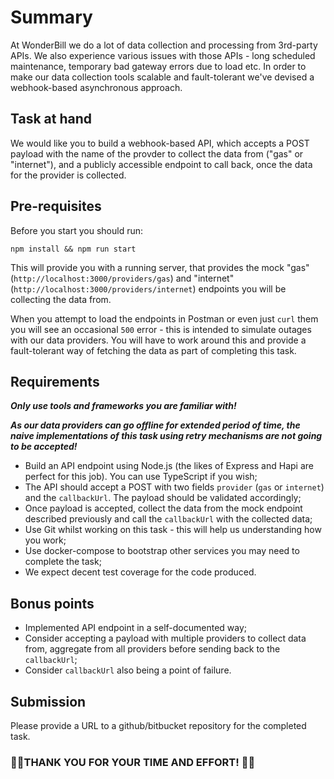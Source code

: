 # Summary #
At WonderBill we do a lot of data collection and processing from 3rd-party APIs.
We also experience various issues with those APIs - long scheduled maintenance, temporary bad gateway errors due to load etc.
In order to make our data collection tools scalable and fault-tolerant we've devised a webhook-based asynchronous approach. 

## Task at hand ##
We would like you to build a webhook-based API, which accepts a POST payload with the name of the provder to collect the data from ("gas" or "internet"), and a publicly accessible endpoint to call back, once the data for the provider is collected.

## Pre-requisites ##
Before you start you should run:
```
npm install && npm run start
```
This will provide you with a running server, that provides the mock "gas" (`http://localhost:3000/providers/gas`) and "internet" (`http://localhost:3000/providers/internet`) endpoints you will be collecting the data from.

When you attempt to load the endpoints in Postman or even just `curl` them you will see an occasional `500` error - this is intended to simulate outages with our data providers. You will have to work around this and provide a fault-tolerant way of fetching the data as part of completing this task.

## Requirements ##
**_Only use tools and frameworks you are familiar with!_**

**_As our data providers can go offline for extended period of time, the naive implementations of this task using retry mechanisms are not going to be accepted!_**

* Build an API endpoint using Node.js (the likes of Express and Hapi are perfect for this job). You can use TypeScript if you wish;
* The API should accept a POST with two fields `provider` (`gas` or `internet`) and the `callbackUrl`. The payload should be validated accordingly;
* Once payload is accepted, collect the data from the mock endpoint described previously and call the `callbackUrl` with the collected data;
* Use Git whilst working on this task - this will help us understanding how you work;
* Use docker-compose to bootstrap other services you may need to complete the task;
* We expect decent test coverage for the code produced.

## Bonus points ##
* Implemented API endpoint in a self-documented way;
* Consider accepting a payload with multiple providers to collect data from, aggregate from all providers before sending back to the `callbackUrl`;
* Consider `callbackUrl` also being a point of failure.

## Submission ##
Please provide a URL to a github/bitbucket repository for the completed task.

### 🙏🙏THANK YOU FOR YOUR TIME AND EFFORT! 🙏🙏 ###